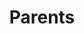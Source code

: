 ---
layout: iframe-page
title: Parents
iframe: <iframe id="akLandingPage" data-src="https://apps.akerolabs.com/cornwall-college/fb-cacae-parents?type=embed&ak_app=page&ak_ts=1475749700468" frameborder="0" width="100%" height="1000" scrolling="no"></iframe><script src="https://apps.akerolabs.com/public/contents/js/iframe-embed-v2.js"></script>

---